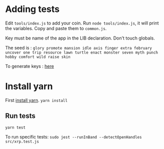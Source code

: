 # Adding tests

Edit `tools/index.js` to add your coin.
Run `node tools/index.js`, it will print the variables. Copy and paste them to `common.js`.

Key must be name of the app in the LIB declaration.
Don't touch globals.

The seed is : `glory promote mansion idle axis finger extra february uncover one trip resource lawn turtle enact monster seven myth punch hobby comfort wild raise skin`

To generate keys : [here](https://iancoleman.io/bip39/#english)

# Install yarn

First [install yarn](https://classic.yarnpkg.com/en/docs/install/#debian-stable).
`yarn install`


## Run tests

`yarn test`

To run specific tests: 
`sudo jest --runInBand --detectOpenHandles src/xrp.test.js`




